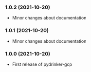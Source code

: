 ### 1.0.2 (2021-10-20)

* Minor changes about documentation

### 1.0.1 (2021-10-20)

* Minor changes about documentation

### 1.0.0 (2021-10-20)

* First release of pydrinker-gcp
